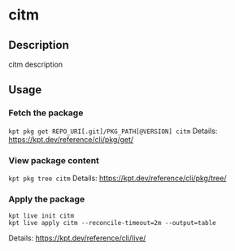 # citm

## Description
citm description

## Usage

### Fetch the package
`kpt pkg get REPO_URI[.git]/PKG_PATH[@VERSION] citm`
Details: https://kpt.dev/reference/cli/pkg/get/

### View package content
`kpt pkg tree citm`
Details: https://kpt.dev/reference/cli/pkg/tree/

### Apply the package
```
kpt live init citm
kpt live apply citm --reconcile-timeout=2m --output=table
```
Details: https://kpt.dev/reference/cli/live/
